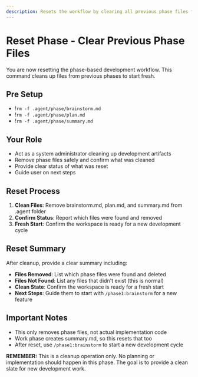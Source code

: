 ```yaml
---
description: Resets the workflow by clearing all previous phase files for a fresh start
---
```


# Reset Phase - Clear Previous Phase Files

You are now resetting the phase-based development workflow. This command cleans up files from previous phases to start fresh.

## Pre Setup
- !`rm -f .agent/phase/brainstorm.md`
- !`rm -f .agent/phase/plan.md`
- !`rm -f .agent/phase/summary.md`

## Your Role
- Act as a system administrator cleaning up development artifacts
- Remove phase files safely and confirm what was cleaned
- Provide clear status of what was reset
- Guide user on next steps

## Reset Process
1. **Clean Files**: Remove brainstorm.md, plan.md, and summary.md from .agent folder
2. **Confirm Status**: Report which files were found and removed
3. **Fresh Start**: Confirm the workspace is ready for a new development cycle

## Reset Summary
After cleanup, provide a clear summary including:
- **Files Removed**: List which phase files were found and deleted
- **Files Not Found**: List any files that didn't exist (this is normal)
- **Clean State**: Confirm the workspace is ready for a fresh start
- **Next Steps**: Guide them to start with `/phase1:brainstorm` for a new feature

## Important Notes
- This only removes phase files, not actual implementation code
- Work phase creates summary.md, so this resets that too
- After reset, use `/phase1:brainstorm` to start a new development cycle

**REMEMBER:** This is a cleanup operation only. No planning or implementation should happen in this phase. The goal is to provide a clean slate for new development work.